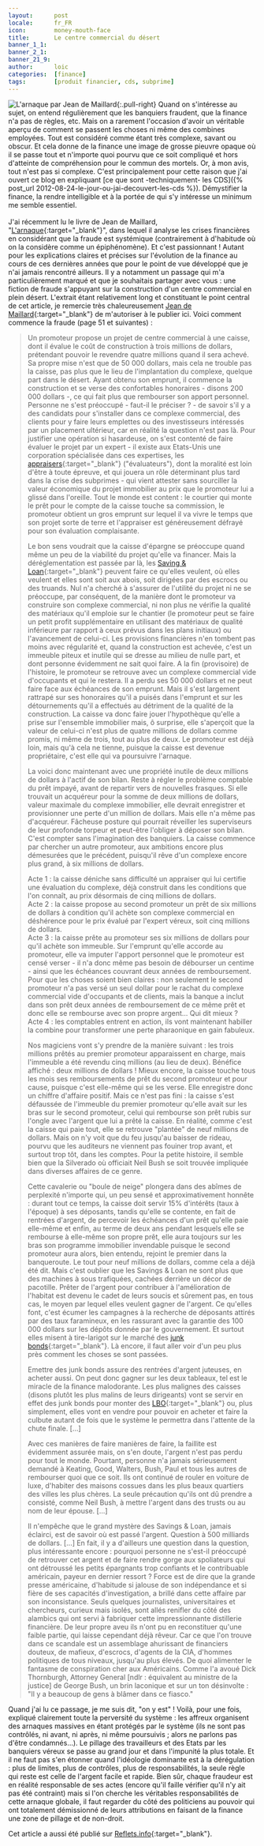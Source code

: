```yaml
---
layout:      post
locale:      fr_FR
icon:        money-mouth-face
title:       Le centre commercial du désert
banner_1_1:  
banner_2_1:  
banner_21_9: 
author:      loic
categories:  [finance]
tags:        [produit financier, cds, subprime]
---
```


![L'arnaque par Jean de Maillard](/assets/posts/2012/09/08/livre_larnaque.jpg){:.pull-right}
Quand on s'intéresse au sujet, on entend régulièrement que les banquiers fraudent, que la finance n'a pas de règles, etc.
Mais on a rarement l'occasion d'avoir un véritable aperçu de comment se passent les choses ni même des combines employées.
Tout est considéré comme étant très complexe, savant ou obscur.
Et cela donne de la finance une image de grosse pieuvre opaque où il se passe tout et n'importe quoi pourvu que ce soit compliqué
et hors d'atteinte de compréhension pour le commun des mortels. Or, à mon avis, tout n'est pas si complexe.
C'est principalement pour cette raison que j'ai ouvert ce blog en expliquant
[ce que sont -techniquement- les CDS]({% post_url 2012-08-24-le-jour-ou-jai-decouvert-les-cds %}).
Démystifier la finance, la rendre intelligible et à la portée de qui s'y intéresse un minimum me semble essentiel.<br>
<br>
J'ai récemment lu le livre de Jean de Maillard,
"[L'arnaque](https://www.librairie-richer.com/livre/1771638-l-arnaque-la-finance-au-dessus-des-lois-et-des--jean-de-maillard-folio){:target="_blank"}",
dans lequel il analyse les crises financières en considérant que la fraude est systémique (contrairement à d'habitude où on la considère comme un épiphénomène).
Et c'est passionnant ! Autant pour les explications claires et précises sur l'évolution de la finance au cours de ces dernières années
que pour le point de vue développé que je n'ai jamais rencontré ailleurs.
Il y a notamment un passage qui m'a particulièrement marqué et que je souhaitais partager avec vous :
une fiction de fraude s'appuyant sur la construction d'un centre commercial en plein désert.
L'extrait étant relativement long et constituant le point central de cet article,
je remercie très chaleureusement [Jean de Maillard](https://fr.wikipedia.org/wiki/Jean_de_Maillard){:target="_blank"} de m'autoriser à le publier ici.
Voici comment commence la fraude (page 51 et suivantes) :

> Un promoteur propose un projet de centre commercial à une caisse, dont il évalue le coût de construction à trois millions de dollars,
> prétendant pouvoir le revendre quatre millions quand il sera achevé. Sa propre mise n'est que de 50 000 dollars,
> mais cela ne trouble pas la caisse, pas plus que le lieu de l'implantation du complexe, quelque part dans le désert.
> Ayant obtenu son emprunt, il commence la construction et se verse des confortables honoraires - disons 200 000 dollars -,
> ce qui fait plus que rembourser son apport personnel. Personne ne s'est préoccupé - faut-il le préciser ? - de savoir s'il y a des candidats
> pour s'installer dans ce complexe commercial, des clients pour y faire leurs emplettes ou des investisseurs intéressés par un placement ultérieur,
> car en réalité la question n'est pas là. Pour justifier une opération si hasardeuse,
> on s'est contenté de faire évaluer le projet par un expert - il existe aux Etats-Unis une corporation spécialisée dans ces expertises,
> les [appraisers](https://www.investopedia.com/terms/a/appraiser.asp){:target="_blank"} ("évaluateurs"), dont la moralité est loin d'être à toute épreuve,
> et qui jouera un rôle déterminant plus tard dans la crise des subprimes - qui vient attester sans sourciller la valeur économique du projet immobilier
> au prix que le promoteur lui a glissé dans l'oreille. Tout le monde est content : le courtier qui monte le prêt pour le compte de la caisse
> touche sa commission, le promoteur obtient un gros emprunt sur lequel il va vivre le temps que son projet sorte de terre et l'appraiser est
> généreusement défrayé pour son évaluation complaisante.
> 
> Le bon sens voudrait que la caisse d'épargne se préoccupe quand même un peu de la viabilité du projet qu'elle va financer.
> Mais la déréglementation est passée par là, les [Saving & Loan](https://fr.wikipedia.org/wiki/Crise_des_Savings_and_loan){:target="_blank"}
> peuvent faire ce qu'elles veulent, où elles veulent et elles sont soit aux abois, soit dirigées par des escrocs ou des truands.
> Nul n'a cherché à s'assurer de l'utilité du projet ni ne se préoccupe, par conséquent, de la manière dont le promoteur va construire son complexe commercial,
> ni non plus ne vérifie la qualité des matériaux qu'il emploie sur le chantier
> (le promoteur peut se faire un petit profit supplémentaire en utilisant des matériaux de qualité inférieure par rapport à ceux prévus dans les plans initiaux)
> ou l'avancement de celui-ci. Les provisions financières n'en tombent pas moins avec régularité et, quand la construction est achevée,
> c'est un immeuble piteux et inutile qui se dresse au milieu de nulle part, et dont personne évidemment ne sait quoi faire.
> A la fin (provisoire) de l'histoire, le promoteur se retrouve avec un complexe commercial vide d'occupants et qui le restera.
> Il a perdu ses 50 000 dollars et ne peut faire face aux échéances de son emprunt.
> Mais il s'est largement rattrapé sur ses honoraires qu'il a puisés dans l'emprunt et sur les détournements qu'il a effectués au détriment de la qualité
> de la construction. La caisse va donc faire jouer l'hypothèque qu'elle a prise sur l'ensemble immobilier mais, ô surprise,
> elle s'aperçoit que la valeur de celui-ci n'est plus de quatre millions de dollars comme promis, ni même de trois,
> tout au plus de deux. Le promoteur est déjà loin, mais qu'à cela ne tienne, puisque la caisse est devenue propriétaire,
> c'est elle qui va poursuivre l'arnaque.
>
> La voici donc maintenant avec une propriété inutile de deux millions de dollars à l'actif de son bilan.
> Reste à régler le problème comptable du prêt impayé, avant de repartir vers de nouvelles frasques.
> Si elle trouvait un acquéreur pour la somme de deux millions de dollars, valeur maximale du complexe immobilier,
> elle devrait enregistrer et provisionner une perte d'un million de dollars. Mais elle n'a même pas d'acquéreur.
> Fâcheuse posture qui pourrait réveiller les superviseurs de leur profonde torpeur et peut-être l'obliger à déposer son bilan.
> C'est compter sans l'imagination des banquiers. La caisse commence par chercher un autre promoteur,
> aux ambitions encore plus démesurées que le précédent, puisqu'il rêve d'un complexe encore plus grand, à six millions de dollars.
>
> Acte 1 : la caisse déniche sans difficulté un appraiser qui lui certifie une évaluation du complexe, déjà construit dans les conditions que l'on connaît,
> au prix désormais de cinq millions de dollars.<br>
> Acte 2 : la caisse propose au second promoteur un prêt de six millions de dollars à condition qu'il achète son complexe commercial en déshérence
> pour le prix évalué par l'expert véreux, soit cinq millions de dollars.<br>
> Acte 3 : la caisse prête au promoteur ses six millions de dollars pour qu'il achète son immeuble.
> Sur l'emprunt qu'elle accorde au promoteur,
> elle va imputer l'apport personnel que le promoteur est censé verser - il n'a donc même pas besoin de débourser un centime - ainsi que les échéances
> couvrant deux années de remboursement. Pour que les choses soient bien claires :
> non seulement le second promoteur n'a pas versé un seul dollar pour le rachat du complexe commercial vide d'occupants et de clients,
> mais la banque a inclut dans son prêt deux années de remboursement de ce même prêt et donc elle se rembourse avec son propre argent...
> Qui dit mieux ?<br>
> Acte 4 : les comptables entrent en action, ils vont maintenant habiller la combine pour transformer une perte pharaonique en gain fabuleux.
>
> Nos magiciens vont s'y prendre de la manière suivant : les trois millions prêtés au premier promoteur apparaissent en charge,
> mais l'immeuble a été revendu cinq millions (au lieu de deux). Bénéfice affiché : deux millions de dollars !
> Mieux encore, la caisse touche tous les mois ses remboursements de prêt du second promoteur et pour cause, puisque c'est elle-même qui se les verse.
> Elle enregistre donc un chiffre d'affaire positif. Mais ce n'est pas fini :
> la caisse s'est défaussée de l'immeuble du premier promoteur qu'elle avait sur les bras sur le second promoteur,
> celui qui rembourse son prêt rubis sur l'ongle avec l'argent que lui a prêté la caisse. En réalité, comme c'est la caisse qui paie tout,
> elle se retrouve "plantée" de neuf millions de dollars. Mais on n'y voit que du feu jusqu'au baisser de rideau,
> pourvu que les auditeurs ne viennent pas fouiner trop avant, et surtout trop tôt, dans les comptes.
> Pour la petite histoire, il semble bien que la Silverado où officiait Neil Bush se soit trouvée impliquée dans diverses affaires de ce genre.
>
> Cette cavalerie ou "boule de neige" plongera dans des abîmes de perplexité n'importe qui, un peu sensé et approximativement honnête :
> durant tout ce temps, la caisse doit servir 15% d'intérêts (taux à l'époque) à ses déposants, tandis qu'elle se contente, en fait de rentrées d'argent,
> de percevoir les échéances d'un prêt qu'elle paie elle-même et enfin, au terme de deux ans pendant lesquels elle se rembourse à elle-même son propre prêt,
> elle aura toujours sur les bras son programme immobilier invendable puisque le second promoteur aura alors, bien entendu,
> rejoint le premier dans la banqueroute. Le tout pour neuf millions de dollars, comme cela a déjà été dit.
> Mais c'est oublier que les Savings & Loan ne sont plus que des machines à sous trafiquées, cachées derrière un décor de pacotille.
> Prêter de l'argent pour contribuer à l'amélioration de l'habitat est devenu le cadet de leurs soucis et sûrement pas, en tous cas,
> le moyen par lequel elles veulent gagner de l'argent. Ce qu'elles font, c'est écumer les campagnes à la recherche de déposants attirés par des taux faramineux,
> en les rassurant avec la garantie des 100 000 dollars sur les dépôts donnée par le gouvernement.
> Et surtout elles misent à tire-larigot sur le marché des [junk bonds](http://www.trader-finance.fr/lexique-finance/definition-lettre-J/Junk-Bonds.html){:target="_blank"}.
> Là encore, il faut aller voir d'un peu plus près comment les choses se sont passées.
>
> Emettre des junk bonds assure des rentrées d'argent juteuses, en acheter aussi. On peut donc gagner sur les deux tableaux,
> tel est le miracle de la finance malodorante. Les plus malignes des caisses (disons plutôt les plus malins de leurs dirigeants)
> vont se servir en effet des junk bonds pour monter des [LBO](https://www.lafinancepourtous.com/decryptages/marches-financiers/produits-financiers/lbo/){:target="_blank"}
> ou, plus simplement, elles vont en vendre pour pouvoir en acheter et faire la culbute autant de fois que le système le permettra dans l'attente de la chute
> finale. [...]
>
> Avec ces manières de faire manières de faire, la faillite est évidemment assurée mais, on s'en doute, l'argent n'est pas perdu pour tout le monde.
> Pourtant, personne n'a jamais sérieusement demandé à Keating, Good, Walters, Bush, Paul et tous les autres de rembourser quoi que ce soit.
> Ils ont continué de rouler en voiture de luxe, d'habiter des maisons cossues dans les plus beaux quartiers des villes les plus chères.
> La seule précaution qu'ils ont dû prendre a consisté, comme Neil Bush, à mettre l'argent dans des trusts ou au nom de leur épouse. [...]
>
> Il n'empêche que le grand mystère des Savings & Loan, jamais éclairci, est de savoir où est passé l'argent. Question à 500 milliards de dollars. [...]
> En fait, il y a d'ailleurs une question dans la question, plus intéressante encore : pourquoi personne ne s'est-il préoccupé de retrouver cet argent
> et de faire rendre gorge aux spoliateurs qui ont détroussé les petits épargnants trop confiants et le contribuable américain, payeur en dernier ressort ?
> Force est de dire que la grande presse américaine, d'habitude si jalouse de son indépendance et si fière de ses capacités d'investigation,
> a brillé dans cette affaire par son inconsistance. Seuls quelques journalistes, universitaires et chercheurs, curieux mais isolés,
> sont allés renifler du côté des alambics qui ont servi à fabriquer cette impressionnante distillerie financière.
> De leur propre aveu ils n'ont pu en reconstituer qu'une faible partie, qui laisse cependant déjà rêveur.
> Car ce que l'on trouve dans ce scandale est un assemblage ahurissant de financiers douteux, de mafieux, d'escrocs, d'agents de la CIA,
> d'hommes politiques de tous niveaux, jusqu'au plus élevés. De quoi alimenter le fantasme de conspiration cher aux Américains.
> Comme l'a avoué Dick Thornburgh, Attorney General [ndlr : équivalent au ministre de la justice] de George Bush,
> un brin laconique et sur un ton désinvolte : "Il y a beaucoup de gens à blâmer dans ce fiasco."

Quand j'ai lu ce passage, je me suis dit, "on y est" ! Voilà, pour une fois, expliqué clairement toute la perversité du système :
les affreux organisent des arnaques massives en étant protégés par le système
(ils ne sont pas contrôlés, ni avant, ni après, ni même poursuivis ; alors ne parlons pas d'être condamnés...).
Le pillage des travailleurs et des Etats par les banquiers véreux se passe au grand jour et dans l'impunité la plus totale.
Et il ne faut pas s'en étonner quand l'idéologie dominante est à la dérégulation : plus de limites, plus de contrôles, plus de responsabilités,
la seule règle qui reste est celle de l'argent facile et rapide.
Bien sûr, chaque fraudeur est en réalité responsable de ses actes (encore qu'il faille vérifier qu'il n'y ait pas été contraint)
mais si l'on cherche les véritables responsabilités de cette arnaque globale,
il faut regarder du côté des politiciens au pouvoir qui ont totalement démissionné de leurs attributions en faisant de la finance une zone de pillage
et de non-droit.

Cet article a aussi été publié sur [Reflets.info](https://reflets.info/articles/le-centre-commercial-du-desert){:target="_blank"}.
